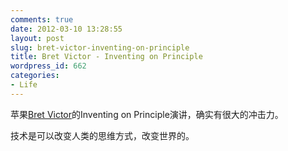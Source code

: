 ```yaml
---
comments: true
date: 2012-03-10 13:28:55
layout: post
slug: bret-victor-inventing-on-principle
title: Bret Victor - Inventing on Principle
wordpress_id: 662
categories:
- Life
---
```


苹果[Bret Victor](http://worrydream.com/)的Inventing on Principle演讲，确实有很大的冲击力。

 

技术是可以改变人类的思维方式，改变世界的。
